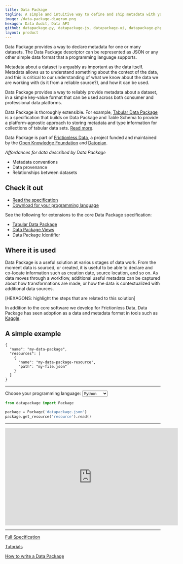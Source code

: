 ```yaml
---
title: Data Package
tagline: A simple and intuitive way to define and ship metadata with your data that works with your existing tools.
image: /data-package-diagram.png
hexagon: Data Audit, Data API
github: datapackage-py, datapackage-js, datapackage-ui, datapackage-php, datapackage-r, datapackage-rb, datapackage-java, DataPackage.jl, datapackage-go, datapackage-clj
layout: product
---
```


Data Package provides a way to declare metadata for one or many datasets. The Data Package descriptor can be represented as JSON or any other simple data format that a programming language supports.
 
Metadata about a dataset is arguably as important as the data itself. Metadata allows us to understand something about the context of the data, and this is critical to our understanding of what we know about the data we are working with (is it from a reliable source?), and how it can be used.
 
Data Package provides a way to reliably provide metadata about a dataset, in a simple key-value format that can be used across both consumer and professional data platforms.
 
Data Package is thoroughly extensible. For example, [Tabular Data Package](https://frictionlessdata.io/specs/tabular-data-package/) is a specification that builds on Data Package and Table Schema to provide a platform-agnostic approach to storing metadata and type information for collections of tabular data sets. [Read more](https://frictionlessdata.io/specs/tabular-data-package/).
 
Data Package is part of [Frictionless Data](https://frictionlessdata.io), a project funded and maintained by the [Open Knowledge Foundation](https://okfn.org) and [Datopian](https://datopian.com).
 
*Affordances for data described by Data Package*
 
- Metadata conventions
- Data provenance
- Relationships between datasets
 
## Check it out
 
- [Read the specification](https://frictionlessdata.io/specs/data-package/)
- [Download for your programming language](https://github.com/frictionlessdata?utf8=✓&q=datapackage&type=&language=)
 
See the following for extensions to the core Data Package specification:
 
- [Tabular Data Package](https://frictionlessdata.io/specs/tabular-data-package/)
- [Data Package Views](https://frictionlessdata.io/specs/views/)
- [Data Package Identifier](https://frictionlessdata.io/specs/data-package-identifier/)
 
## Where it is used
 
Data Package is a useful solution at various stages of data work. From the moment data is sourced, or created, it is useful to be able to declare and co-locate information such as creation date, source location, and so on. As data moves through a workflow, additional useful metadata can be captured about how transformations are made, or how the data is contextualized with additional data sources.
 
[HEXAGONS: highlight the steps that are related to this solution]
 
In addition to the core software we develop for Frictionless Data, Data Package has seen adoption as a data and metadata format in tools such as [Kaggle](https://www.kaggle.com/docs/api).
 
## A simple example
 
```
{
  "name": "my-data-package",
  "resources": [
    {
      "name": "my-data-package-resource",
      "path": "my-file.json"
    }
  ]
}
```

---

<label for="data-package-language">Choose your programming language:</label>
<select id="data-package-language">
	<option value="clojure">Clojure</option>
	<option value="go">Go</option>
	<option value="java">Java</option>
	<option value="javascript">Javascript</option>
	<option value="julia">Julia</option>
	<option value="matlab">MATLAB</option>
	<option value="php">PHP</option>
	<option value="python" selected>Python</option>
	<option value="r">R</option>
	<option value="ruby">Ruby</option>
</select>

```python
from datapackage import Package

package = Package('datapackage.json')
package.get_resource('resource').read()
```

---

<iframe width="560" height="315" src="https://www.youtube.com/embed/lWHKVXxuci0" frameborder="0" allow="accelerometer; autoplay; encrypted-media; gyroscope; picture-in-picture" allowfullscreen></iframe>

---

[Full Specification](/specs/data-package)

[Tutorials](/products/data-package)

[How to write a Data Package](/blog/2018-03-07-well-packaged-datasets)
